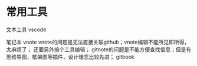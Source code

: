 # 常用工具


文本工具
vscode

笔记本
vnote
vnote的问题是无法直接关联github；vnote编辑不能所见即所得，太麻烦了； 还要另外搞个工具编辑；
gitnote的问题是不能方便查找信息；但是有思维导图，框架图等插件，设计理念比较先进；
gitbook



